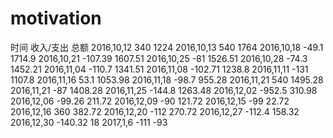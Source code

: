 # motivation
时间	收入/支出	总额
2016,10,12	340	1224
2016,10,13	540	1764
2016,10,18	-49.1	1714.9
2016,10,21	-107.39	1607.51
2016,10,25	-81	1526.51
2016,10,28	-74.3	1452.21
2016,11,04	-110.7	1341.51
2016,11,08	-102.71	1238.8
2016,11,11	-131	1107.8
2016,11,16	53.1	1053.98
2016,11,18	-98.7	955.28
2016,11,21	540	1495.28
2016,11,21	-87	1408.28
2016,11,25	-144.8	1263.48
2016,12,02	-952.5	310.98
2016,12,06	-99.26	211.72
2016,12,09	-90	121.72
2016,12,15	-99	22.72
2016,12,16	360	382.72
2016,12,20	-112	270.72
2016,12,27	-112.4	158.32
2016,12,30	-140.32	18
2017,1,6	-111	-93
		
